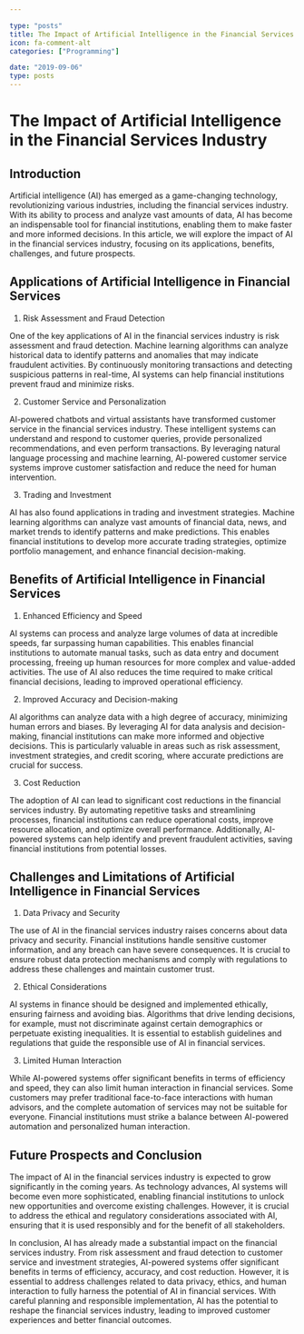 ```yaml
---

type: "posts"
title: The Impact of Artificial Intelligence in the Financial Services Industry
icon: fa-comment-alt
categories: ["Programming"]

date: "2019-09-06"
type: posts
---
```





# The Impact of Artificial Intelligence in the Financial Services Industry

## Introduction

Artificial intelligence (AI) has emerged as a game-changing technology, revolutionizing various industries, including the financial services industry. With its ability to process and analyze vast amounts of data, AI has become an indispensable tool for financial institutions, enabling them to make faster and more informed decisions. In this article, we will explore the impact of AI in the financial services industry, focusing on its applications, benefits, challenges, and future prospects.

## Applications of Artificial Intelligence in Financial Services

1. Risk Assessment and Fraud Detection

One of the key applications of AI in the financial services industry is risk assessment and fraud detection. Machine learning algorithms can analyze historical data to identify patterns and anomalies that may indicate fraudulent activities. By continuously monitoring transactions and detecting suspicious patterns in real-time, AI systems can help financial institutions prevent fraud and minimize risks.

2. Customer Service and Personalization

AI-powered chatbots and virtual assistants have transformed customer service in the financial services industry. These intelligent systems can understand and respond to customer queries, provide personalized recommendations, and even perform transactions. By leveraging natural language processing and machine learning, AI-powered customer service systems improve customer satisfaction and reduce the need for human intervention.

3. Trading and Investment

AI has also found applications in trading and investment strategies. Machine learning algorithms can analyze vast amounts of financial data, news, and market trends to identify patterns and make predictions. This enables financial institutions to develop more accurate trading strategies, optimize portfolio management, and enhance financial decision-making.

## Benefits of Artificial Intelligence in Financial Services

1. Enhanced Efficiency and Speed

AI systems can process and analyze large volumes of data at incredible speeds, far surpassing human capabilities. This enables financial institutions to automate manual tasks, such as data entry and document processing, freeing up human resources for more complex and value-added activities. The use of AI also reduces the time required to make critical financial decisions, leading to improved operational efficiency.

2. Improved Accuracy and Decision-making

AI algorithms can analyze data with a high degree of accuracy, minimizing human errors and biases. By leveraging AI for data analysis and decision-making, financial institutions can make more informed and objective decisions. This is particularly valuable in areas such as risk assessment, investment strategies, and credit scoring, where accurate predictions are crucial for success.

3. Cost Reduction

The adoption of AI can lead to significant cost reductions in the financial services industry. By automating repetitive tasks and streamlining processes, financial institutions can reduce operational costs, improve resource allocation, and optimize overall performance. Additionally, AI-powered systems can help identify and prevent fraudulent activities, saving financial institutions from potential losses.

## Challenges and Limitations of Artificial Intelligence in Financial Services

1. Data Privacy and Security

The use of AI in the financial services industry raises concerns about data privacy and security. Financial institutions handle sensitive customer information, and any breach can have severe consequences. It is crucial to ensure robust data protection mechanisms and comply with regulations to address these challenges and maintain customer trust.

2. Ethical Considerations

AI systems in finance should be designed and implemented ethically, ensuring fairness and avoiding bias. Algorithms that drive lending decisions, for example, must not discriminate against certain demographics or perpetuate existing inequalities. It is essential to establish guidelines and regulations that guide the responsible use of AI in financial services.

3. Limited Human Interaction

While AI-powered systems offer significant benefits in terms of efficiency and speed, they can also limit human interaction in financial services. Some customers may prefer traditional face-to-face interactions with human advisors, and the complete automation of services may not be suitable for everyone. Financial institutions must strike a balance between AI-powered automation and personalized human interaction.

## Future Prospects and Conclusion

The impact of AI in the financial services industry is expected to grow significantly in the coming years. As technology advances, AI systems will become even more sophisticated, enabling financial institutions to unlock new opportunities and overcome existing challenges. However, it is crucial to address the ethical and regulatory considerations associated with AI, ensuring that it is used responsibly and for the benefit of all stakeholders.

In conclusion, AI has already made a substantial impact on the financial services industry. From risk assessment and fraud detection to customer service and investment strategies, AI-powered systems offer significant benefits in terms of efficiency, accuracy, and cost reduction. However, it is essential to address challenges related to data privacy, ethics, and human interaction to fully harness the potential of AI in financial services. With careful planning and responsible implementation, AI has the potential to reshape the financial services industry, leading to improved customer experiences and better financial outcomes.